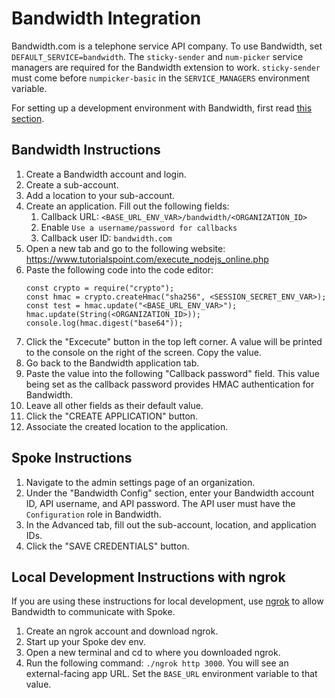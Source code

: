 # Bandwidth Integration

Bandwidth.com is a telephone service API company. To use Bandwidth, set `DEFAULT_SERVICE=bandwidth`. The `sticky-sender` and `num-picker` service managers are required for the Bandwidth extension to work. `sticky-sender` must come before `numpicker-basic` in the `SERVICE_MANAGERS` environment variable.

For setting up a development environment with Bandwidth, first read [this section](HOWTO_DEVELOPMENT_LOCAL_SETUP.md).


## Bandwidth Instructions

1. Create a Bandwidth account and login.
2. Create a sub-account.
3. Add a location to your sub-account.
4. Create an application. Fill out the following fields:
    1. Callback URL: `<BASE_URL_ENV_VAR>/bandwidth/<ORGANIZATION_ID>`
    2. Enable `Use a username/password for callbacks`
    3. Callback user ID: `bandwidth.com`
5. Open a new tab and go to the following website: https://www.tutorialspoint.com/execute_nodejs_online.php
6. Paste the following code into the code editor:
    ```
    const crypto = require("crypto");
    const hmac = crypto.createHmac("sha256", <SESSION_SECRET_ENV_VAR>);
    const test = hmac.update("<BASE_URL_ENV_VAR>");
    hmac.update(String(<ORGANIZATION_ID>));
    console.log(hmac.digest("base64"));
    ```
7. Click the "Excecute" button in the top left corner. A value will be printed to the console on the right of the screen. Copy the value.
8. Go back to the Bandwidth application tab.
9. Paste the value into the following "Callback password" field. This value being set as the callback password provides HMAC authentication for Bandwidth.
10. Leave all other fields as their default value.
11. Click the "CREATE APPLICATION" button.
12. Associate the created location to the application.


## Spoke Instructions

1. Navigate to the admin settings page of an organization.
2. Under the "Bandwidth Config" section, enter your Bandwidth account ID, API username, and API password. The API user must have the `Configuration` role in Bandwidth.
3. In the Advanced tab, fill out the sub-account, location, and application IDs.
4. Click the "SAVE CREDENTIALS" button.


## Local Development Instructions with ngrok

If you are using these instructions for local development, use [ngrok](https://ngrok.com/) to allow Bandwidth to communicate with Spoke.

1. Create an ngrok account and download ngrok.
2. Start up your Spoke dev env.
3. Open a new terminal and cd to where you downloaded ngrok.
4. Run the following command: `./ngrok http 3000`. You will see an external-facing app URL. Set the `BASE_URL` environment variable to that value.
